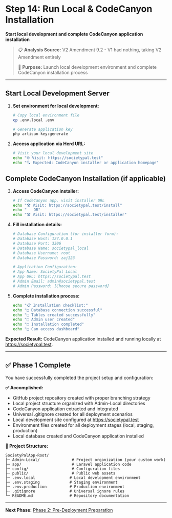 # Step 14: Run Local & CodeCanyon Installation

**Start local development and complete CodeCanyon application installation**

> 📋 **Analysis Source:** V2 Amendment 9.2 - V1 had nothing, taking V2 Amendment entirely
> 
> 🎯 **Purpose:** Launch local development environment and complete CodeCanyon installation process

---

## **Start Local Development Server**

1. **Set environment for local development:**
   ```bash
   # Copy local environment file
   cp .env.local .env
   
   # Generate application key
   php artisan key:generate
   ```

2. **Access application via Herd URL:**
   ```bash
   # Visit your local development site
   echo "🌐 Visit: https://societypal.test"
   echo "🔍 Expected: CodeCanyon installer or application homepage"
   ```

## **Complete CodeCanyon Installation (if applicable)**

3. **Access CodeCanyon installer:**
   ```bash
   # If CodeCanyon app, visit installer URL
   echo "🛠️ Visit: https://societypal.test/install"
   echo "   OR"
   echo "🛠️ Visit: https://societypal.test/installer"
   ```

4. **Fill installation details:**
   ```bash
   # Database Configuration (for installer form):
   # Database Host: 127.0.0.1
   # Database Port: 3306  
   # Database Name: societypal_local
   # Database Username: root
   # Database Password: zaj123
   
   # Application Configuration:
   # App Name: SocietyPal Local
   # App URL: https://societypal.test
   # Admin Email: admin@societypal.test
   # Admin Password: [Choose secure password]
   ```

5. **Complete installation process:**
   ```bash
   echo "📋 Installation checklist:"
   echo "□ Database connection successful"
   echo "□ Tables created successfully"  
   echo "□ Admin user created"
   echo "□ Installation completed"
   echo "□ Can access dashboard"
   ```

**Expected Result:** CodeCanyon application installed and running locally at https://societypal.test.

---

## ✅ **Phase 1 Complete**

You have successfully completed the project setup and configuration:

**✅ Accomplished:**
- GitHub project repository created with proper branching strategy
- Local project structure organized with Admin-Local directories
- CodeCanyon application extracted and integrated
- Universal .gitignore created for all deployment scenarios
- Local development site configured at https://societypal.test
- Environment files created for all deployment stages (local, staging, production)
- Local database created and CodeCanyon application installed

**📁 Project Structure:**
```
SocietyPalApp-Root/
├─ Admin-Local/              # Project organization (your custom work)
├─ app/                      # Laravel application code
├─ config/                   # Configuration files
├─ public/                   # Public web assets
├─ .env.local               # Local development environment
├─ .env.staging             # Staging environment
├─ .env.production          # Production environment
├─ .gitignore               # Universal ignore rules
└─ README.md                # Repository documentation
```

---

**Next Phase:** [Phase 2: Pre-Deployment Preparation](../2-Subsequent-Deployment/README.md)
